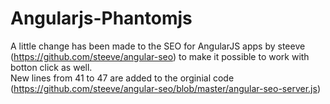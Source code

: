 # Angularjs-Phantomjs
A little change has been made to the SEO for AngularJS apps by steeve (https://github.com/steeve/angular-seo) to make it possible to work with botton click as well. 
<br>
New lines from 41 to 47 are added to the orginial code (https://github.com/steeve/angular-seo/blob/master/angular-seo-server.js)
